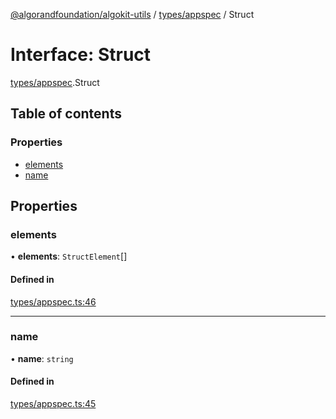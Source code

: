 [@algorandfoundation/algokit-utils](../README.md) / [types/appspec](../modules/types_appspec.md) / Struct

# Interface: Struct

[types/appspec](../modules/types_appspec.md).Struct

## Table of contents

### Properties

- [elements](types_appspec.Struct.md#elements)
- [name](types_appspec.Struct.md#name)

## Properties

### elements

• **elements**: `StructElement`[]

#### Defined in

[types/appspec.ts:46](https://github.com/algorandfoundation/algokit-utils-ts/blob/600c806/src/types/appspec.ts#L46)

___

### name

• **name**: `string`

#### Defined in

[types/appspec.ts:45](https://github.com/algorandfoundation/algokit-utils-ts/blob/600c806/src/types/appspec.ts#L45)
